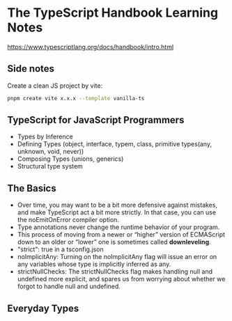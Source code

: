 # The TypeScript Handbook Learning Notes

https://www.typescriptlang.org/docs/handbook/intro.html

## Side notes
Create a clean JS project by vite:
```bash
pnpm create vite x.x.x --template vanilla-ts
```

## TypeScript for JavaScript Programmers
* Types by Inference
* Defining Types (object, interface, typem, class, primitive types(any, unknown, void, never))
* Composing Types (unions, generics)
* Structural type system

## The Basics
* Over time, you may want to be a bit more defensive against mistakes, and make TypeScript act a bit more strictly. In that case, you can use the noEmitOnError compiler option.
* Type annotations never change the runtime behavior of your program.
* This process of moving from a newer or “higher” version of ECMAScript down to an older or “lower” one is sometimes called **downleveling**.
* "strict": true in a tsconfig.json
* noImplicitAny: Turning on the noImplicitAny flag will issue an error on any variables whose type is implicitly inferred as any.
* strictNullChecks: The strictNullChecks flag makes handling null and undefined more explicit, and spares us from worrying about whether we forgot to handle null and undefined.

## Everyday Types
